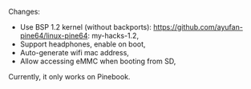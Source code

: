 Changes:
- Use BSP 1.2 kernel (without backports): https://github.com/ayufan-pine64/linux-pine64: my-hacks-1.2,
- Support headphones, enable on boot,
- Auto-generate wifi mac address,
- Allow accessing eMMC when booting from SD,

Currently, it only works on Pinebook.

